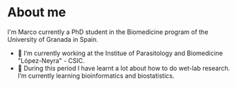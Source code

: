 # About me
I'm Marco currently a PhD student in the Biomedicine program of the University of Granada in Spain. 
- 🔭 I’m currently working at the Institue of Parasitology and Biomedicine "López-Neyra" - CSIC.
- 🌱 During this period I have learnt a lot about how to do wet-lab research. I’m currently learning bioinformatics and biostatistics.
